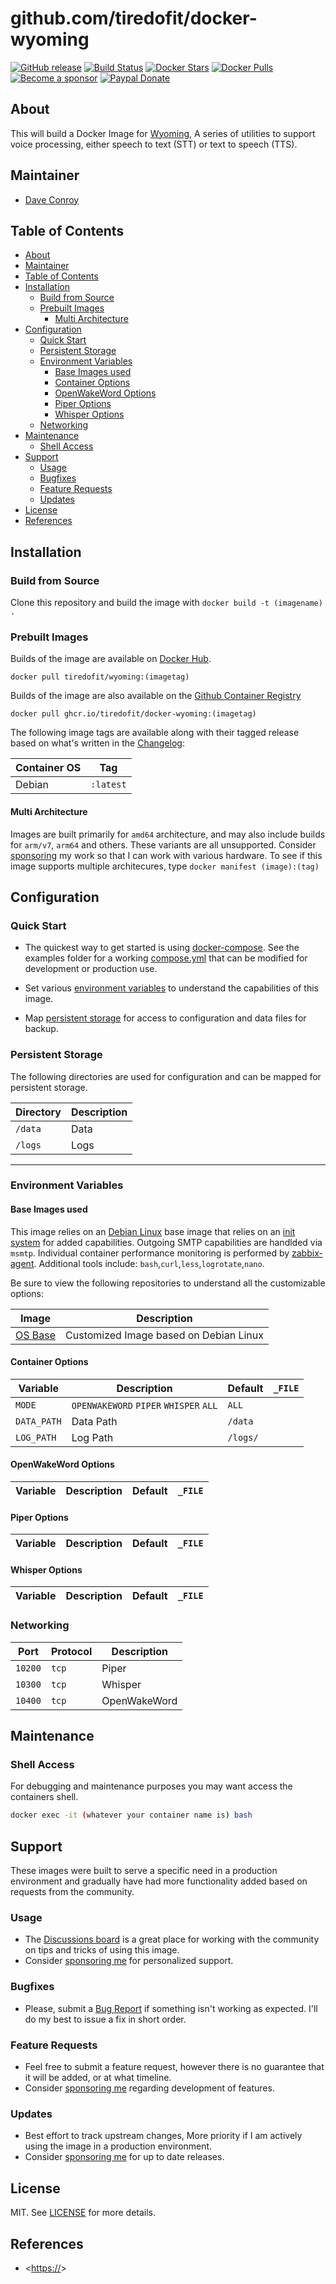 # github.com/tiredofit/docker-wyoming

[![GitHub release](https://img.shields.io/github/v/tag/tiredofit/docker-wyoming?style=flat-square)](https://github.com/tiredofit/docker-wyoming/releases)
[![Build Status](https://img.shields.io/github/workflow/status/tiredofit/docker-wyoming/build?style=flat-square)](https://github.com/tiredofit/docker-wyoming/actions?query=workflow%3Abuild)
[![Docker Stars](https://img.shields.io/docker/stars/tiredofit/wyoming.svg?style=flat-square&logo=docker)](https://hub.docker.com/r/tiredofit/wyoming/)
[![Docker Pulls](https://img.shields.io/docker/pulls/tiredofit/wyoming.svg?style=flat-square&logo=docker)](https://hub.docker.com/r/tiredofit/wyoming/)
[![Become a sponsor](https://img.shields.io/badge/sponsor-tiredofit-181717.svg?logo=github&style=flat-square)](https://github.com/sponsors/tiredofit)
[![Paypal Donate](https://img.shields.io/badge/donate-paypal-00457c.svg?logo=paypal&style=flat-square)](https://www.paypal.me/tiredofit)

## About

This will build a Docker Image for [Wyoming](https:///), A series of utilities to support voice processing, either speech to text (STT) or text to speech (TTS).

## Maintainer

- [Dave Conroy](https://github.com/tiredofit/)

## Table of Contents

- [About](#about)
- [Maintainer](#maintainer)
- [Table of Contents](#table-of-contents)
- [Installation](#installation)
  - [Build from Source](#build-from-source)
  - [Prebuilt Images](#prebuilt-images)
    - [Multi Architecture](#multi-architecture)
- [Configuration](#configuration)
  - [Quick Start](#quick-start)
  - [Persistent Storage](#persistent-storage)
  - [Environment Variables](#environment-variables)
    - [Base Images used](#base-images-used)
    - [Container Options](#container-options)
    - [OpenWakeWord Options](#openwakeword-options)
    - [Piper Options](#piper-options)
    - [Whisper Options](#whisper-options)
  - [Networking](#networking)
- [Maintenance](#maintenance)
  - [Shell Access](#shell-access)
- [Support](#support)
  - [Usage](#usage)
  - [Bugfixes](#bugfixes)
  - [Feature Requests](#feature-requests)
  - [Updates](#updates)
- [License](#license)
- [References](#references)


## Installation
### Build from Source
Clone this repository and build the image with `docker build -t (imagename) .`

### Prebuilt Images
Builds of the image are available on [Docker Hub](https://hub.docker.com/r/tiredofit/wyoming).

```
docker pull tiredofit/wyoming:(imagetag)
```

Builds of the image are also available on the [Github Container Registry](https://github.com/tiredofit/wyoming/pkgs/container/wyoming)

```
docker pull ghcr.io/tiredofit/docker-wyoming:(imagetag)
```

The following image tags are available along with their tagged release based on what's written in the [Changelog](CHANGELOG.md):

| Container OS | Tag       |
| ------------ | --------- |
| Debian       | `:latest` |

#### Multi Architecture
Images are built primarily for `amd64` architecture, and may also include builds for `arm/v7`, `arm64` and others. These variants are all unsupported. Consider [sponsoring](https://github.com/sponsors/tiredofit) my work so that I can work with various hardware. To see if this image supports multiple architecures, type `docker manifest (image):(tag)`

## Configuration

### Quick Start

* The quickest way to get started is using [docker-compose](https://docs.docker.com/compose/). See the examples folder for a working [compose.yml](examples/compose.yml) that can be modified for development or production use.

* Set various [environment variables](#environment-variables) to understand the capabilities of this image.
* Map [persistent storage](#data-volumes) for access to configuration and data files for backup.

### Persistent Storage

The following directories are used for configuration and can be mapped for persistent storage.

| Directory | Description |
| --------- | ----------- |
| `/data`   | Data        |
| `/logs`   | Logs        |


* * *
### Environment Variables

#### Base Images used

This image relies on an [Debian Linux](https://hub.docker.com/r/tiredofit/debian) base image that relies on an [init system](https://github.com/just-containers/s6-overlay) for added capabilities. Outgoing SMTP capabilities are handlded via `msmtp`. Individual container performance monitoring is performed by [zabbix-agent](https://zabbix.org). Additional tools include: `bash`,`curl`,`less`,`logrotate`,`nano`.

Be sure to view the following repositories to understand all the customizable options:

| Image                                                  | Description                            |
| ------------------------------------------------------ | -------------------------------------- |
| [OS Base](https://github.com/tiredofit/docker-debian/) | Customized Image based on Debian Linux |


#### Container Options
| Variable    | Description                            | Default  | `_FILE` |
| ----------- | -------------------------------------- | -------- | ------- |
| `MODE`      | `OPENWAKEWORD` `PIPER` `WHISPER` `ALL` | `ALL`    |         |
| `DATA_PATH` | Data Path                              | `/data`  |         |
| `LOG_PATH`  | Log Path                               | `/logs/` |         |

#### OpenWakeWord Options

| Variable    | Description                            | Default  | `_FILE` |
| ----------- | -------------------------------------- | -------- | ------- |

#### Piper Options

| Variable    | Description                            | Default  | `_FILE` |
| ----------- | -------------------------------------- | -------- | ------- |

#### Whisper Options

| Variable    | Description                            | Default  | `_FILE` |
| ----------- | -------------------------------------- | -------- | ------- |

### Networking

| Port    | Protocol | Description  |
| ------- | -------- | ------------ |
| `10200` | `tcp`    | Piper        |
| `10300` | `tcp`    | Whisper      |
| `10400` | `tcp`    | OpenWakeWord |

## Maintenance
### Shell Access

For debugging and maintenance purposes you may want access the containers shell.

```bash
docker exec -it (whatever your container name is) bash
```
## Support

These images were built to serve a specific need in a production environment and gradually have had more functionality added based on requests from the community.
### Usage
- The [Discussions board](../../discussions) is a great place for working with the community on tips and tricks of using this image.
- Consider [sponsoring me](https://github.com/sponsors/tiredofit) for personalized support.
### Bugfixes
- Please, submit a [Bug Report](issues/new) if something isn't working as expected. I'll do my best to issue a fix in short order.

### Feature Requests
- Feel free to submit a feature request, however there is no guarantee that it will be added, or at what timeline.
- Consider [sponsoring me](https://github.com/sponsors/tiredofit) regarding development of features.

### Updates
- Best effort to track upstream changes, More priority if I am actively using the image in a production environment.
- Consider [sponsoring me](https://github.com/sponsors/tiredofit) for up to date releases.

## License
MIT. See [LICENSE](LICENSE) for more details.

## References

* <[https://](https:///)>
